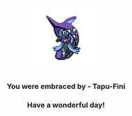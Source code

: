 <p align="center">
    <img src="https://raw.githubusercontent.com/PokeAPI/sprites/master/sprites/pokemon/788.png" width="150" height="150">
</p>
<h3 align="center">You were embraced by - <b>Tapu-Fini</b></h3>
<h3 align="center">Have a wonderful day!</h3>
